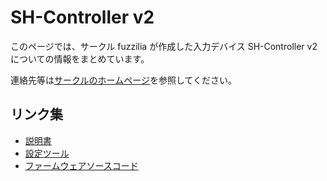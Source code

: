 # SH-Controller v2

このページでは、サークル fuzzilia が作成した入力デバイス SH-Controller v2 についての情報をまとめています。

連絡先等は[サークルのホームページ](https://fuzzilia.github.io/)を参照してください。

## リンク集

- [説明書](./manual/)
- [設定ツール](https://fuzzilia.github.io/sh-config/)
- [ファームウェアソースコード](https://github.com/fuzzilia/sh-controller-xiao)
